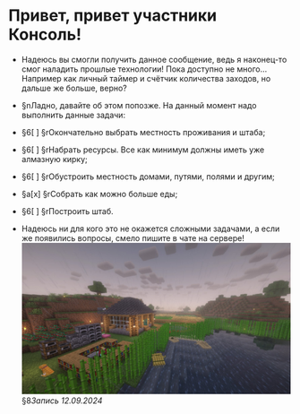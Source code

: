 # Привет, привет участники **Консоль**!
- Надеюсь вы смогли получить данное сообщение, ведь я наконец-то смог наладить прошлые технологии! Пока доступно не много... Например как личный таймер и счётчик количества заходов, но дальше же больше, верно?
- §nЛадно, давайте об этом попозже. На данный момент надо выполнить данные задачи:
 - §6[  ] §rОкончательно выбрать местность проживания и штаба;
 - §6[  ] §rНабрать ресурсы. Все как минимум должны иметь уже алмазную кирку;
 - §6[  ] §rОбустроить местность домами, путями, полями и другим;
 - §a[x] §rСобрать как можно больше еды;
 - §6[  ] §rПостроить штаб.

- Надеюсь ни для кого это не окажется сложными задачами, а если же появились вопросы, смело пишите в чате на сервере!
![Own house](https://raw.githubusercontent.com/Techduk/console-online/main/images/own_house_12092024.jpg)
§8*Запись 12.09.2024*
